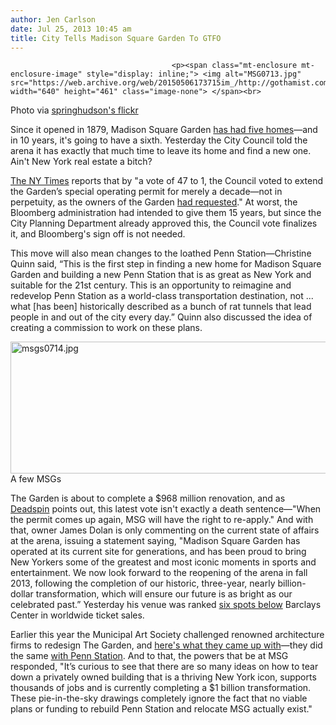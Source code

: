 ```yaml
---
author: Jen Carlson
date: Jul 25, 2013 10:45 am
title: City Tells Madison Square Garden To GTFO
---
```


	
										<p><span class="mt-enclosure mt-enclosure-image" style="display: inline;"> <img alt="MSG0713.jpg" src="https://web.archive.org/web/20150506173715im_/http://gothamist.com/attachments/arts_jen/MSG0713.jpg" width="640" height="461" class="image-none"> </span><br>
<span class="photo_caption">Photo via <a href="https://web.archive.org/web/20150506173715/http://www.flickr.com/photos/springhudson/4661847347/">springhudson&apos;s flickr</a></span></p>

<p>Since it opened in 1879, Madison Square Garden <a href="https://web.archive.org/web/20150506173715/http://gothamist.com/2009/08/25/flashback_madison_square_garden.php">has had five homes</a>&#x2014;and in 10 years, it&apos;s going to have a sixth. Yesterday the City Council told the arena it has exactly that much time to leave its home and find a new one. Ain&apos;t New York real estate a bitch?</p>

<p><a href="https://web.archive.org/web/20150506173715/http://www.nytimes.com/2013/07/25/nyregion/madison-square-garden-is-told-to-move.html?_r=1&amp;">The NY Times</a> reports that by &quot;a vote of 47 to 1, the Council voted to extend the Garden&#x2019;s special operating permit for merely a decade&#x2014;not in perpetuity, as the owners of the Garden <a href="https://web.archive.org/web/20150506173715/http://gothamist.com/2013/02/14/msg.php">had requested</a>.&quot; At worst, the Bloomberg administration had intended to give them 15 years, but since the City Planning Department already approved this, the Council vote finalizes it, and Bloomberg&apos;s sign off is not needed.</p>

<p>This move will also mean changes to the loathed Penn Station&#x2014;Christine Quinn said, &#x201C;This is the first step in finding a new home for Madison Square Garden and building a new Penn Station that is as great as New York and suitable for the 21st century. This is an opportunity to reimagine and redevelop Penn Station as a world-class transportation destination, not ... what [has been] historically described as a bunch of rat tunnels that lead people in and out of the city every day.&#x201D; Quinn also discussed the idea of creating a commission to work on these plans.</p>

<p><span class="mt-enclosure mt-enclosure-image" style="display: inline;"> <img alt="msgs0714.jpg" src="https://web.archive.org/web/20150506173715im_/http://gothamist.com/attachments/arts_jen/msgs0714.jpg" width="640" height="211" class="image-none"> </span><br>
<span class="photo_caption">A few MSGs</span></p>

<p>The Garden is about to complete a $968 million renovation, and as <a href="https://web.archive.org/web/20150506173715/http://deadspin.com/madison-square-garden-has-10-years-to-get-out-907643716">Deadspin</a> points out, this latest vote isn&apos;t exactly a death sentence&#x2014;&quot;When the permit comes up again, MSG will have the right to re-apply.&quot; And with that, owner James Dolan is only commenting on the current state of affairs at the arena, issuing a statement saying, &quot;Madison Square Garden has operated at its current site for generations, and has been proud to bring New Yorkers some of the greatest and most iconic moments in sports and entertainment. We now look forward to the reopening of the arena in fall 2013, following the completion of our historic, three-year, nearly billion-dollar transformation, which will ensure our future is as bright as our celebrated past.&#x201D; Yesterday his venue was ranked <a href="https://web.archive.org/web/20150506173715/http://www.ny1.com/content/top_stories/186032/mag-ranks-barclays-center-third-in-worldwide-ticket-sales">six spots below</a> Barclays Center in worldwide ticket sales.</p>

<p>Earlier this year the Municipal Art Society challenged renowned architecture firms to redesign The Garden, and <a href="https://web.archive.org/web/20150506173715/http://gothamist.com/2013/05/29/visions_of_a_new_madison_square_gar.php">here&apos;s what they came up with</a>&#x2014;they did the same <a href="https://web.archive.org/web/20150506173715/http://gothamist.com/2013/05/29/in_a_dreamworld_heres_what_a_new_pe.php#photo-1">with Penn Station</a>. And to that, the powers that be at MSG responded, &quot;It&#x2019;s curious to see that there are so many ideas on how to tear down a privately owned building that is a thriving New York icon, supports thousands of jobs and is currently completing a $1 billion transformation. These pie-in-the-sky drawings completely ignore the fact that no viable plans or funding to rebuild Penn Station and relocate MSG actually exist.&quot;</p>					
										
									
				